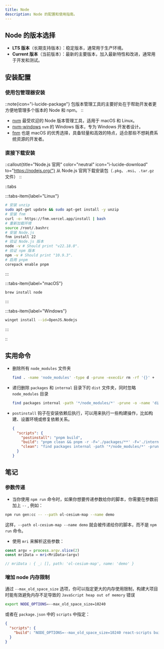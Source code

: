 ```yaml
---
title: Node
description: Node 的配置和使用指南。
---
```


## Node 的版本选择

- **LTS 版本**（长期支持版本）：稳定版本，通常用于生产环境。
- **Current 版本**（当前版本）：最新的主要版本，加入最新特性和改进，通常用于开发和测试。

## 安装配置

### 使用包管理器安装

::note{icon="i-lucide-package"}
包版本管理工具的主要好处在于帮助开发者更方便地管理多个版本的 Node 和 npm。
::

- [nvm](https://github.com/nvm-sh/nvm) 最受欢迎的 Node 版本管理工具，适用于 macOS 和 Linux。
- [nvm-windows](https://github.com/coreybutler/nvm-windows) `nvm` 的 Windows 版本，专为 Windows 开发者设计。
- [fnm](https://github.com/Schniz/fnm) 也是 macOS 的优秀选择，具备轻量和高效的特点，适合那些不想耗费系统资源的开发者。

### 直接下载安装

::callout{title="Node.js 官网" color="neutral" icon="i-lucide-download" to="https://nodejs.org/"}
从 Node.js 官网下载安装包（`.pkg`、`.msi`、`.tar.gz` 文件）
::

::tabs


:::tabs-item{label="Linux"}
```sh [sh]
# 安装 unzip
sudo apt-get update && sudo apt-get install -y unzip
# 安装 fnm
curl -o- https://fnm.vercel.app/install | bash
# 重新加载环境
source /root/.bashrc
# 安装 Node.js
fnm install 22
# 验证 Node.js 版本
node -v # Should print "v22.18.0".
# 验证 npm 版本
npm -v # Should print "10.9.3".
# 启用 pnpm
corepack enable pnpm
```
:::

:::tabs-item{label="macOS"}
```sh [sh]
brew install node
```
:::

:::tabs-item{label="Windows"}
```sh [sh]
winget install --id=OpenJS.Nodejs
```
:::

::

## 实用命令

- 删除所有 `node_modules` 文件夹

  ```sh [sh]
  find . -name 'node_modules' -type d -prune -execdir rm -rf '{}' +
  ```

- 递归删除 `packages` 和 `internal` 目录下的 `dist` 文件夹，同时忽略 `node_modules` 目录

  ```sh [sh]
  find packages internal -path '*/node_modules/*' -prune -o -name 'dist' -type d -exec rm -rf {} + || true
  ```

- `postinstall` 钩子在安装依赖后执行，可以用来执行一些构建操作，比如构建、设置环境或修复依赖关系。

  ```json [package.json]
  {
    "scripts": {
      "postinstall": "pnpm build",
      "build": "pnpm clean && pnpm -r -F='./packages/**' -F='./internal/**' run build",
      "clean": "find packages internal -path '*/node_modules/*' -prune -o -name 'dist' -type d -exec rm -rf {} + || true"
    }
  }
  ```

## 笔记

### 参数传递

- 当你使用 `npm run` 命令时，如果你想要传递参数给你的脚本，你需要在参数前加上 `--` , 例如：

```sh [sh]
npm run gen:cc -- --path ol-cesium-map --name demo
```

这样，`--path ol-cesium-map --name demo` 就会被传递给你的脚本，而不是 `npm run` 命令。

- 使用 `mri` 来解析这些参数：

```ts [index.ts]
const argv = process.argv.slice(2)
const mriData = mri<MriData>(argv)

// mriData : { _: [], path: 'ol-cesium-map', name: 'demo' }
```

### 增加 node 内存限制

通过 `--max_old_space_size` 选项，你可以指定更大的内存使用限制，构建大项目时能有效避免内存不足导致的 `JavaScript heap out of memory` 错误

```sh [sh]
export NODE_OPTIONS=--max_old_space_size=10240
```

或者在 `package.json` 中的 `scripts` 中指定：

```json [package.json]
{
  "scripts": {
    "build": "NODE_OPTIONS=--max_old_space_size=10240 react-scripts build"
  }
}
```
